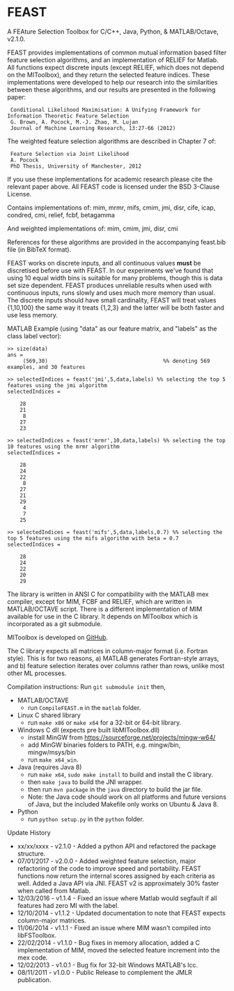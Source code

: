 FEAST
=====

A FEAture Selection Toolbox for C/C++, Java, Python, &amp; MATLAB/Octave, v2.1.0.

FEAST provides implementations of common mutual information based filter
feature selection algorithms, and an implementation of RELIEF for Matlab. All
functions expect discrete inputs (except RELIEF, which does not depend on the
MIToolbox), and they return the selected feature indices. These implementations
were developed to help our research into the similarities between these
algorithms, and our results are presented in the following paper:

```
 Conditional Likelihood Maximisation: A Unifying Framework for Information Theoretic Feature Selection
 G. Brown, A. Pocock, M.-J. Zhao, M. Lujan
 Journal of Machine Learning Research, 13:27-66 (2012)
```

The weighted feature selection algorithms are described in Chapter 7 of:

```
 Feature Selection via Joint Likelihood
 A. Pocock
 PhD Thesis, University of Manchester, 2012
```

If you use these implementations for academic research please cite the relevant paper
above.  All FEAST code is licensed under the BSD 3-Clause License.

Contains implementations of:
   mim, mrmr, mifs, cmim, jmi, disr, cife, icap, condred, cmi, relief, fcbf, betagamma

And weighted implementations of:
   mim, cmim, jmi, disr, cmi

References for these algorithms are provided in the accompanying feast.bib file
(in BibTeX format).

FEAST works on discrete inputs, and all continuous values **must** be
discretised before use with FEAST.  In our experiments we've found that using
10 equal width bins is suitable for many problems, though this is data set size
dependent. FEAST produces unreliable results when used with continuous inputs,
runs slowly and uses much more memory than usual. The discrete inputs should
have small cardinality, FEAST will treat values {1,10,100} the same way it
treats {1,2,3} and the latter will be both faster and use less memory.

MATLAB Example (using "data" as our feature matrix, and "labels" as the class label vector):

```
>> size(data)
ans = 
     (569,30)                                     %% denoting 569 examples, and 30 features
```
```
>> selectedIndices = feast('jmi',5,data,labels) %% selecting the top 5 features using the jmi algorithm
selectedIndices =

    28
    21
     8
    27
    23
```
```
>> selectedIndices = feast('mrmr',10,data,labels) %% selecting the top 10 features using the mrmr algorithm
selectedIndices =

    28
    24
    22
     8
    27
    21
    29
     4
     7
    25
```
```
>> selectedIndices = feast('mifs',5,data,labels,0.7) %% selecting the top 5 features using the mifs algorithm with beta = 0.7
selectedIndices =

    28
    24
    22
    20
    29
```

The library is written in ANSI C for compatibility with the MATLAB mex
compiler, except for MIM, FCBF and RELIEF, which are written in MATLAB/OCTAVE
script. There is a different implementation of MIM available for use in the C
library. It depends on MIToolbox which is incorporated as a git submodule.

MIToolbox is developed on [GitHub](http://www.github.com/Craigacp/MIToolbox/).

The C library expects all matrices in column-major format (i.e. Fortran style).
This is for two reasons, a) MATLAB generates Fortran-style arrays, and b)
feature selection iterates over columns rather than rows, unlike most other ML
processes. 

Compilation instructions:
Run `git submodule init` then,
 - MATLAB/OCTAVE 
    - run `CompileFEAST.m` in the `matlab` folder.
 - Linux C shared library 
    - run `make x86` or `make x64` for a 32-bit or 64-bit library.
 - Windows C dll (expects pre built libMIToolbox.dll)
	- install MinGW from https://sourceforge.net/projects/mingw-w64/
	- add MinGW binaries folders to PATH, e.g. mingw/bin, mingw/msys/bin 
	- run `make x64_win`.
 - Java (requires Java 8)
    - run `make x64`, `sudo make install` to build and install the C library.
    - then `make java` to build the JNI wrapper.
    - then run `mvn package` in the `java` directory to build the jar file.
    - Note: the Java code should work on all platforms and future versions of Java, but the included Makefile only works on Ubuntu & Java 8.
 - Python
    - run `python setup.py` in the `python` folder.

Update History
 - xx/xx/xxxx - v2.1.0 - Added a python API and refactored the package structure.
 - 07/01/2017 - v2.0.0 - Added weighted feature selection, major refactoring of the code to improve speed and portability. FEAST functions now return the internal scores assigned by each criteria as well. Added a Java API via JNI. FEAST v2 is approximately 30% faster when called from Matlab.
 - 12/03/2016 - v1.1.4 - Fixed an issue where Matlab would segfault if all features had zero MI with the label.
 - 12/10/2014 - v1.1.2 - Updated documentation to note that FEAST expects column-major matrices.
 - 11/06/2014 - v1.1.1 - Fixed an issue where MIM wasn't compiled into libFSToolbox.
 - 22/02/2014 - v1.1.0 - Bug fixes in memory allocation, added a C implementation of MIM, moved the selected feature increment into the mex code.
 - 12/02/2013 - v1.0.1 - Bug fix for 32-bit Windows MATLAB's lcc.
 - 08/11/2011 - v1.0.0 - Public Release to complement the JMLR publication.

